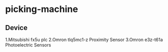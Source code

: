 # picking-machine
## Device
1.Mitsubishi fx5u plc
2.Omron tlq5mc1-z Proximity Sensor
3.Omron e3z-t61a Photoelectric Sensors
